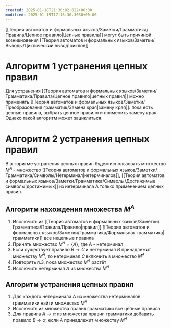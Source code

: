 ```yaml
---
created: 2025-01-18T21:38:02.022+00:00
modified: 2025-01-19T17:13:30.3030+00:00
---
```

[[Теория автоматов и формальных языков/Заметки/Грамматика/Правила/Цепное правило|Цепные правила]] могут быть причиной возникновения [[Теория автоматов и формальных языков/Заметки/Выводы/Циклический вывод|циклов]]

# Алгоритм 1 устранения цепных правил
Для устранения [[Теория автоматов и формальных языков/Заметки/Грамматика/Правила/Цепное правило|цепных правил]] можно применять [[Теория автоматов и формальных языков/Заметки/Преобразования грамматик/Замена края|замену края]]: пока есть цепные правила, выбрать цепное правило и применить замену края. Однако такой алгоритм может зациклиться.

# Алгоритм 2 устранения цепных правил
В алгоритме устранения цепных правил будем использовать множество $M^A$ - множество [[Теория автоматов и формальных языков/Заметки/Грамматика/Символы/Нетерминал|нетерминалов]], [[Теория автоматов и формальных языков/Заметки/Грамматика/Символы/Достижимые символы|достижимых]] из нетерминала A только применением цепных правил.

## Алгоритм нахождения множества $M^A$
1) Исключить из [[Теория автоматов и формальных языков/Заметки/Грамматика/Правила/Правило|правил]] [[Теория автоматов и формальных языков/Заметки/Грамматика/Формальная грамматика|грамматики]] все нецепные правила
2) Принять множество $M^A = \{A\}$, где A - нетерминал
3) Если существует правило $B \rightarrow C$ и нетерминал $B$ принадлежит множеству $M^A$, то нетерминал $C$ включить в множество $M^A$
4) Повторять п.3, пока множество $M^A$ растёт
5) Исключить нетерминал $A$ из множества $M^A$

## Алгоритм устранения цепных правил
1) Для каждого нетерминала A из множества нетерминалов грамматики найти множество $M^A$
2) Исключить из множества правил грамматики все цепные правила
3) Для правила $A \rightarrow \alpha$ из множества правил грамматики добавить правило $B \rightarrow \alpha$, если $A$ принадлежит множеству $M^A$